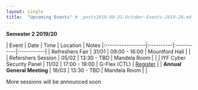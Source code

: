 ```yaml
---
layout: single
title:  "Upcoming Events" # _posts2019-09-31-October-Events-2019-20.md 
---
```

__Semester 2 2019/20__

| Event | Date | Time | Location | Notes
|:-----------------|:----------|:-----------|:-----------|
| Refreshers Fair | 31/01 | 09:00 - 16:00 | Mountford Hall | |
| Refershers Session | 05/02 | 13:30 - TBD | Mandela Room | |
| IYF Cyber Security Panel | 11/02 | 17:00 - 19:00 | G-Flex (CTL) | [Register](https://careerhub.liv.ac.uk/students/news/detail/926) |
| __Annual General Meeting__ | 18/03 | 13:30 - TBD | Mandela Room |  |

More sessions will be announced soon
